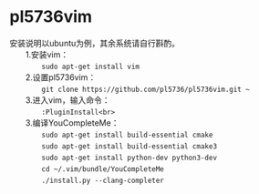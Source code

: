 # pl5736vim
安装说明以ubuntu为例，其余系统请自行斟酌。<br>
　　1.安装vim：<br>
　　　　```sudo apt-get install vim```<br>
　　2.设置pl5736vim：<br>
　　　　```git clone https://github.com/pl5736/pl5736vim.git ~```<br>
　　3.进入vim，输入命令：<br>
　　　　```:PluginInstall<br>```<br>
　　3.编译YouCompleteMe：<br>
　　　　```sudo apt-get install build-essential cmake```<br>
　　　　```sudo apt-get install build-essential cmake3```<br>
　　　　```sudo apt-get install python-dev python3-dev```<br>
　　　　```cd ~/.vim/bundle/YouCompleteMe```<br>
　　　　```./install.py --clang-completer```<br>
